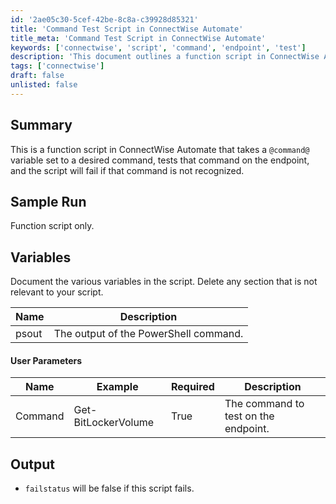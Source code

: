 ```yaml
---
id: '2ae05c30-5cef-42be-8c8a-c39928d85321'
title: 'Command Test Script in ConnectWise Automate'
title_meta: 'Command Test Script in ConnectWise Automate'
keywords: ['connectwise', 'script', 'command', 'endpoint', 'test']
description: 'This document outlines a function script in ConnectWise Automate designed to test a specified command on an endpoint. If the command is not recognized, the script will fail, ensuring that only valid commands are executed. The document includes a summary, sample run, variable documentation, user parameters, and output details.'
tags: ['connectwise']
draft: false
unlisted: false
---
```


## Summary

This is a function script in ConnectWise Automate that takes a `@command@` variable set to a desired command, tests that command on the endpoint, and the script will fail if that command is not recognized.

## Sample Run

Function script only.

## Variables

Document the various variables in the script. Delete any section that is not relevant to your script.

| Name  | Description                               |
|-------|-------------------------------------------|
| psout | The output of the PowerShell command.    |

#### User Parameters

| Name    | Example                 | Required | Description                             |
|---------|-------------------------|----------|-----------------------------------------|
| Command | Get-BitLockerVolume     | True     | The command to test on the endpoint.    |

## Output

- `failstatus` will be false if this script fails.
